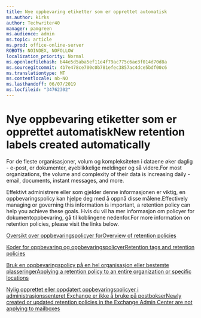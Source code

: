 ```yaml
---
title: Nye oppbevaring etiketter som er opprettet automatisk
ms.author: kirks
author: Techwriter40
manager: pamgreen
ms.audience: admin
ms.topic: article
ms.prod: office-online-server
ROBOTS: NOINDEX, NOFOLLOW
localization_priority: Normal
ms.openlocfilehash: b44e5d5aba5ef11e4f79ac775c6ae3f014d70d8a
ms.sourcegitcommit: 4b7e478ce700c0b781efec3857ac4dce5bdf00c6
ms.translationtype: MT
ms.contentlocale: nb-NO
ms.lasthandoff: 06/07/2019
ms.locfileid: "34762302"
---
```

# <a name="new-retention-labels-created-automatically"></a><span data-ttu-id="d3489-102">Nye oppbevaring etiketter som er opprettet automatisk</span><span class="sxs-lookup"><span data-stu-id="d3489-102">New retention labels created automatically</span></span>

<span data-ttu-id="d3489-103">For de fleste organisasjoner, volum og kompleksiteten i dataene øker daglig - e-post, er dokumenter, øyeblikkelige meldinger og så videre.</span><span class="sxs-lookup"><span data-stu-id="d3489-103">For most organizations, the volume and complexity of their data is increasing daily - email, documents, instant messages, and more.</span></span>

<span data-ttu-id="d3489-104">Effektivt administrere eller som gjelder denne informasjonen er viktig, en oppbevaringspolicy kan hjelpe deg med å oppnå disse målene.</span><span class="sxs-lookup"><span data-stu-id="d3489-104">Effectively managing or governing this information is important, a retention policy can help you achieve these goals.</span></span> <span data-ttu-id="d3489-105">Hvis du vil ha mer informasjon om policyer for dokumentoppbevaring, gå til koblingene nedenfor.</span><span class="sxs-lookup"><span data-stu-id="d3489-105">For more information on retention policies, please visit the links below.</span></span>

[<span data-ttu-id="d3489-106">Oversikt over oppbevaringspolicyer for</span><span class="sxs-lookup"><span data-stu-id="d3489-106">Overview of retention policies</span></span>](https://docs.microsoft.com/office365/securitycompliance/retention-policies)

[<span data-ttu-id="d3489-107">Koder for oppbevaring og oppbevaringspolicyer</span><span class="sxs-lookup"><span data-stu-id="d3489-107">Retention tags and retention policies</span></span>](https://docs.microsoft.com/exchange/security-and-compliance/messaging-records-management/retention-tags-and-policies)

[<span data-ttu-id="d3489-108">Bruk en oppbevaringspolicy på en hel organisasjon eller bestemte plasseringer</span><span class="sxs-lookup"><span data-stu-id="d3489-108">Applying a retention policy to an entire organization or specific locations</span></span>](https://docs.microsoft.com/office365/securitycompliance/retention-policies#applying-a-retention-policy-to-an-entire-organization-or-specific-locations)

[<span data-ttu-id="d3489-109">Nylig opprettet eller oppdatert oppbevaringspolicyer i administrasjonssenteret Exchange er ikke å bruke på postbokser</span><span class="sxs-lookup"><span data-stu-id="d3489-109">Newly created or updated retention policies in the Exchange Admin Center are not applying to mailboxes</span></span>](https://docs.microsoft.com/alchemyinsights/retention-policies-in-exchange-admin-center-not-working)

